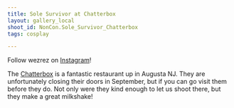 ```yaml
---
title: Sole Survivor at Chatterbox
layout: gallery_local
shoot_id: NonCon.Sole_Survivor_Chatterbox
tags: cosplay

---
```


Follow wezrez on [Instagram](https://www.instagram.com/wezrez)!

The [Chatterbox](http://chatterboxdrivein.com/) is a fantastic restaurant up in Augusta NJ. They are unfortunately closing their doors in September, but if you can go visit them before they do. Not only were they kind enough to let us shoot there, but they make a great milkshake!

